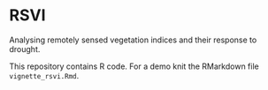 # RSVI

Analysing remotely sensed vegetation indices and their response to drought.

This repository contains R code. For a demo knit the RMarkdown file `vignette_rsvi.Rmd`.
